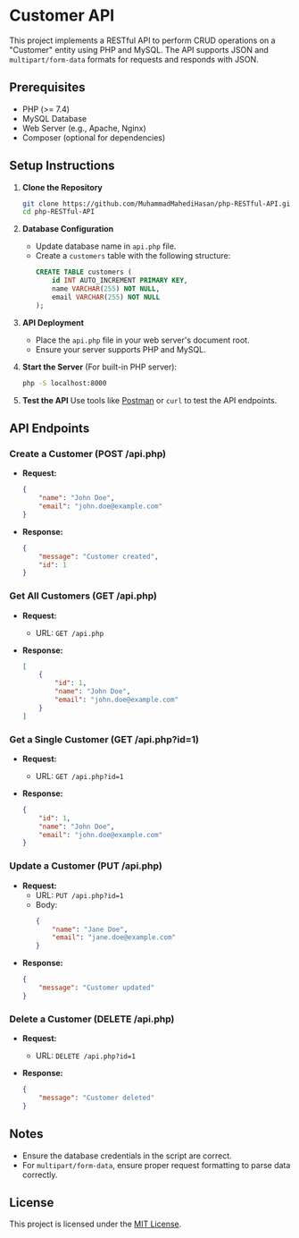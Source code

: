 # Customer API

This project implements a RESTful API to perform CRUD operations on a "Customer" entity using PHP and MySQL. The API supports JSON and `multipart/form-data` formats for requests and responds with JSON.

## Prerequisites

- PHP (>= 7.4)
- MySQL Database
- Web Server (e.g., Apache, Nginx)
- Composer (optional for dependencies)

## Setup Instructions

1. **Clone the Repository**
   ```bash
   git clone https://github.com/MuhammadMahediHasan/php-RESTful-API.git
   cd php-RESTful-API
   ```

2. **Database Configuration**
    - Update database name in `api.php` file.
    - Create a `customers` table with the following structure:
      ```sql
      CREATE TABLE customers (
          id INT AUTO_INCREMENT PRIMARY KEY,
          name VARCHAR(255) NOT NULL,
          email VARCHAR(255) NOT NULL
      );
      ```

3. **API Deployment**
    - Place the `api.php` file in your web server's document root.
    - Ensure your server supports PHP and MySQL.

4. **Start the Server** (For built-in PHP server):
   ```bash
   php -S localhost:8000
   ```

5. **Test the API**
   Use tools like [Postman](https://www.postman.com/) or `curl` to test the API endpoints.

## API Endpoints

### Create a Customer (POST /api.php)
- **Request:**
  ```json
  {
      "name": "John Doe",
      "email": "john.doe@example.com"
  }
  ```
- **Response:**
  ```json
  {
      "message": "Customer created",
      "id": 1
  }
  ```

### Get All Customers (GET /api.php)
- **Request:**
    - URL: `GET /api.php`

- **Response:**
  ```json
  [
      {
          "id": 1,
          "name": "John Doe",
          "email": "john.doe@example.com"
      }
  ]
  ```

### Get a Single Customer (GET /api.php?id=1)
- **Request:**
    - URL: `GET /api.php?id=1`

- **Response:**
  ```json
  {
      "id": 1,
      "name": "John Doe",
      "email": "john.doe@example.com"
  }
  ```

### Update a Customer (PUT /api.php)
- **Request:**
    - URL: `PUT /api.php?id=1`
    - Body:
      ```json
      {
          "name": "Jane Doe",
          "email": "jane.doe@example.com"
      }
      ```
- **Response:**
  ```json
  {
      "message": "Customer updated"
  }
  ```

### Delete a Customer (DELETE /api.php)
- **Request:**
    - URL: `DELETE /api.php?id=1`

- **Response:**
  ```json
  {
      "message": "Customer deleted"
  }
  ```

## Notes
- Ensure the database credentials in the script are correct.
- For `multipart/form-data`, ensure proper request formatting to parse data correctly.

## License
This project is licensed under the [MIT License](LICENSE).

